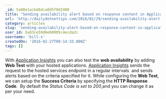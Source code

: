```yaml
---
_id: 5a88e1acbd6dca0d5f0d2400
title: "Sending availability alert based on response content in Application Insights"
url: 'http://dailydotnettips.com/2016/02/29/sending-availability-alert-based-on-response-content-in-application-insights/'
category: articles
slug: 'sending-availability-alert-based-on-response-content-in-application-insights'
user_id: 5a83ce59d6eb0005c4ecda2c
username: 'bill-s'
createdOn: '2016-02-27T09:14:33.000Z'
tags: []
---
```


With <a href="http://dailydotnettips.com/tag/application-insights/" target="_blank">Application Insights</a> you can also test the <strong>web availability</strong> by adding  <strong>Web Test</strong> with your hosted applications. <a href="http://dailydotnettips.com/tag/application-insights/" target="_blank">Application Insights</a> sends the request to the hosted services endpoint in a regular intervals  and sends alerts based on the criteria specified for it. While configuring the <strong>Web Test</strong>, we can setup the <strong>Success Criteria</strong> by specifying the <strong>HTTP Response Code</strong>.  By default the <em>Status Code is set to 200</em>,and you can change it as per your need.
